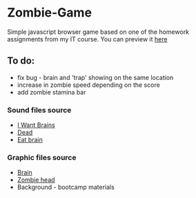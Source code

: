 # Zombie-Game

Simple javascript browser game based on one of the homework assignments from my IT course. You can preview it [here](https://m-zaremba.github.io/Zombie-Game/)

## To do:
* fix bug - brain and 'trap' showing on the same location
* increase in zombie speed depending on the score
* add zombie stamina bar

### Sound files source

* [I Want Brains](http://soundbible.com/1028-I-Want-Brains.html)
* [Dead](http://soundbible.com/1033-Zombie-In-Pain.html)
* [Eat brain](http://soundbible.com/976-Eating.html)

### Graphic files source

* [Brain](http://clipart-library.com/clipart/940259.htm)
* [Zombie head](http://marcosparafotosgratis.blogspot.com/2016/08/wallpaper-plantas-contra-zombies-buena.html)
* Background - bootcamp materials
